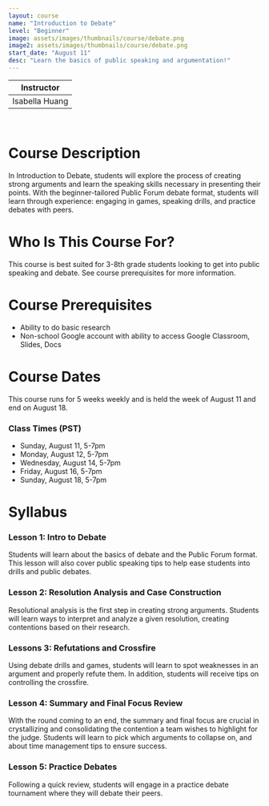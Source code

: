 ```yaml
---
layout: course
name: "Introduction to Debate"
level: "Beginner"
image: assets/images/thumbnails/course/debate.png
image2: assets/images/thumbnails/course/debate.png
start_date: "August 11"
desc: "Learn the basics of public speaking and argumentation!"
---
```

<link rel="stylesheet" href="assets/css/table.css">
<table class="styled-table">
    <thead>
        <tr>
            <th>Instructor</th>
        </tr>
    </thead>
    <tbody>
        <tr>
            <td>Isabella Huang</td>
        </tr>
    </tbody>
</table>
<br/>

# Course Description

In Introduction to Debate, students will explore the process of creating strong arguments and learn the speaking skills necessary in presenting their points. With the beginner-tailored Public Forum debate format, students will learn through experience: engaging in games, speaking drills, and practice debates with peers.

# Who Is This Course For?

This course is best suited for 3-8th grade students looking to get into public speaking and debate. See course prerequisites for more information.

# Course Prerequisites

- Ability to do basic research 
- Non-school Google account with ability to access Google Classroom, Slides, Docs 

# Course Dates

This course runs for 5 weeks weekly and is held the week of August 11 and end on August 18.

### Class Times (PST)

- Sunday, August 11, 5-7pm
- Monday, August 12, 5-7pm
- Wednesday, August 14, 5-7pm
- Friday, August 16, 5-7pm
- Sunday, August 18, 5-7pm

# Syllabus

### Lesson 1: Intro to Debate 

Students will learn about the basics of debate and the Public Forum format. This lesson will also cover public speaking tips to help ease students into drills and public debates. 

### Lesson 2: Resolution Analysis and Case Construction

Resolutional analysis is the first step in creating strong arguments. Students will learn ways to interpret and analyze a given resolution, creating contentions based on their research. 

### Lessons 3: Refutations and Crossfire 

Using debate drills and games, students will learn to spot weaknesses in an argument and properly refute them. In addition, students will receive tips on controlling the crossfire.

### Lesson 4: Summary and Final Focus Review 

With the round coming to an end, the summary and final focus are crucial in crystallizing and consolidating the contention a team wishes to highlight for the judge. Students will learn to pick which arguments to collapse on, and about time management tips to ensure success. 

### Lesson 5: Practice Debates 

Following a quick review, students will engage in a  practice debate tournament where they will debate their peers. 
